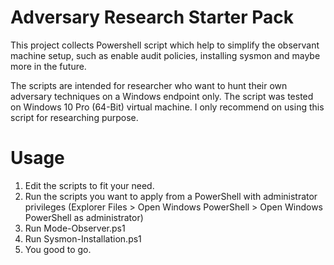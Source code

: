 # Adversary Research Starter Pack

This project collects Powershell script which help to simplify the observant machine setup, such as enable audit policies, installing sysmon and maybe more in the future.

The scripts are intended for researcher who want to hunt their own adversary techniques on a Windows endpoint only. The script was tested on Windows 10 Pro (64-Bit) virtual machine. I only recommend on using this script for researching purpose.

# Usage
1. Edit the scripts to fit your need.
2. Run the scripts you want to apply from a PowerShell with administrator privileges (Explorer Files > Open Windows PowerShell > Open Windows PowerShell as administrator)
3. Run Mode-Observer.ps1
4. Run Sysmon-Installation.ps1
5. You good to go.
